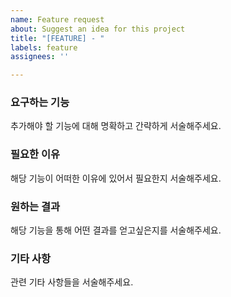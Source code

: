 ```yaml
---
name: Feature request
about: Suggest an idea for this project
title: "[FEATURE] - "
labels: feature
assignees: ''

---
```


### 요구하는 기능 
추가해야 할 기능에 대해 명확하고 간략하게 서술해주세요.

### 필요한 이유
해당 기능이 어떠한 이유에 있어서 필요한지 서술해주세요.

### 원하는 결과
해당 기능을 통해 어떤 결과를 얻고싶은지를 서술해주세요.

### 기타 사항
관련 기타 사항들을 서술해주세요.
